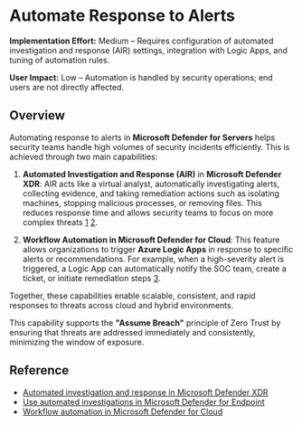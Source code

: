 # Automate Response to Alerts

**Implementation Effort:** Medium – Requires configuration of automated investigation and response (AIR) settings, integration with Logic Apps, and tuning of automation rules.

**User Impact:** Low – Automation is handled by security operations; end users are not directly affected.

## Overview

Automating response to alerts in **Microsoft Defender for Servers** helps security teams handle high volumes of security incidents efficiently. This is achieved through two main capabilities:

1. **Automated Investigation and Response (AIR)** in **Microsoft Defender XDR**: AIR acts like a virtual analyst, automatically investigating alerts, collecting evidence, and taking remediation actions such as isolating machines, stopping malicious processes, or removing files. This reduces response time and allows security teams to focus on more complex threats [1](https://learn.microsoft.com/en-us/defender-xdr/m365d-autoir) [2](https://learn.microsoft.com/en-us/defender-endpoint/automated-investigations).

2. **Workflow Automation in Microsoft Defender for Cloud**: This feature allows organizations to trigger **Azure Logic Apps** in response to specific alerts or recommendations. For example, when a high-severity alert is triggered, a Logic App can automatically notify the SOC team, create a ticket, or initiate remediation steps [3](https://learn.microsoft.com/en-us/azure/defender-for-cloud/workflow-automation).

Together, these capabilities enable scalable, consistent, and rapid responses to threats across cloud and hybrid environments.

This capability supports the **"Assume Breach"** principle of Zero Trust by ensuring that threats are addressed immediately and consistently, minimizing the window of exposure.

## Reference

- [Automated investigation and response in Microsoft Defender XDR](https://learn.microsoft.com/en-us/defender-xdr/m365d-autoir)
- [Use automated investigations in Microsoft Defender for Endpoint](https://learn.microsoft.com/en-us/defender-endpoint/automated-investigations)
- [Workflow automation in Microsoft Defender for Cloud](https://learn.microsoft.com/en-us/azure/defender-for-cloud/workflow-automation)

